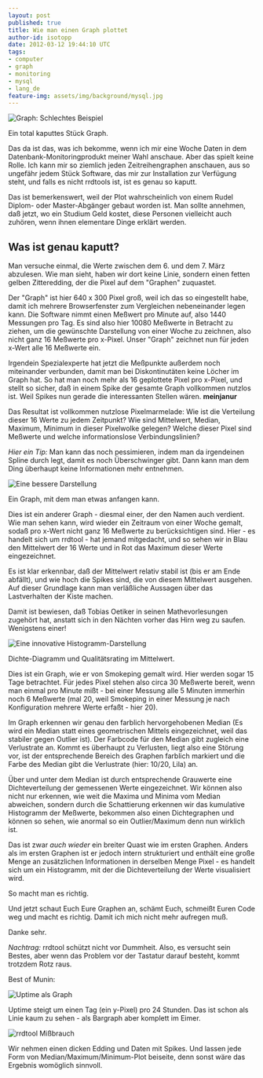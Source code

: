 ```yaml
---
layout: post
published: true
title: Wie man einen Graph plottet
author-id: isotopp
date: 2012-03-12 19:44:10 UTC
tags:
- computer
- graph
- monitoring
- mysql
- lang_de
feature-img: assets/img/background/mysql.jpg
---
```

![Graph: Schlechtes Beispiel](/uploads/graph-schlecht.png)

Ein total kaputtes Stück Graph.

Das da ist das, was ich bekomme, wenn ich mir eine Woche Daten in dem
Datenbank-Monitoringprodukt meiner Wahl anschaue.  Aber das spielt keine
Rolle.  Ich kann mir so ziemlich jeden Zeitreihengraphen anschauen, aus so
ungefähr jedem Stück Software, das mir zur Installation zur Verfügung steht,
und falls es nicht rrdtools ist, ist es genau so kaputt.

Das ist bemerkenswert, weil der Plot wahrscheinlich von einem Rudel Diplom-
oder Master-Abgänger gebaut worden ist.  Man sollte annehmen, daß jetzt, wo
ein Studium Geld kostet, diese Personen vielleicht auch zuhören, wenn ihnen
elementare Dinge erklärt werden.

## Was ist genau kaputt?

Man versuche einmal, die Werte zwischen dem 6.  und dem 7.  März abzulesen. 
Wie man sieht, haben wir dort keine Linie, sondern einen fetten gelben
Zitteredding, der die Pixel auf dem "Graphen" zuquastet.

Der "Graph" ist hier 640 x 300 Pixel groß, weil ich das so eingestellt habe,
damit ich mehrere Browserfenster zum Vergleichen nebeneinander legen kann. 
Die Software nimmt einen Meßwert pro Minute auf, also 1440 Messungen pro
Tag.  Es sind also hier 10080 Meßwerte in Betracht zu ziehen, um die
gewünschte Darstellung von einer Woche zu zeichnen, also nicht ganz 16
Meßwerte pro x-Pixel.  Unser "Graph" zeichnet nun für jeden x-Wert alle 16
Meßwerte ein.

Irgendein Spezialexperte hat jetzt die Meßpunkte außerdem noch miteinander
verbunden, damit man bei Diskontinutäten keine Löcher im Graph hat.  So hat
man noch mehr als 16 geplottete Pixel pro x-Pixel, und stellt so sicher, daß
in einem Spike der gesamte Graph vollkommen nutzlos ist.  Weil Spikes nun
gerade die interessanten Stellen wären. **meinjanur**

Das Resultat ist vollkommen nutzlose Pixelmarmelade: Wie ist die Verteilung
dieser 16 Werte zu jedem Zeitpunkt?  Wie sind Mittelwert, Median, Maximum,
Minimum in dieser Pixelwolke gelegen?  Welche dieser Pixel sind Meßwerte und
welche informationslose Verbindungslinien?

_Hier ein Tip:_ Man kann das noch pessimieren, indem man da irgendeinen
Spline durch legt, damit es noch Überschwinger gibt.  Dann kann man dem Ding
überhaupt keine Informationen mehr entnehmen.

![Eine bessere Darstellung](/uploads/graph-gut.png)

Ein Graph, mit dem man etwas anfangen kann.

Dies ist ein anderer Graph - diesmal einer, der den Namen auch verdient. 
Wie man sehen kann, wird wieder ein Zeitraum von einer Woche gemalt, sodaß
pro x-Wert nicht ganz 16 Meßwerte zu berücksichtigen sind.  Hier - es
handelt sich um rrdtool - hat jemand mitgedacht, und so sehen wir in Blau
den Mittelwert der 16 Werte und in Rot das Maximum dieser Werte
eingezeichnet.

Es ist klar erkennbar, daß der Mittelwert relativ stabil ist (bis er am Ende
abfällt), und wie hoch die Spikes sind, die von diesem Mittelwert ausgehen. 
Auf dieser Grundlage kann man verläßliche Aussagen über das Lastverhalten
der Kiste machen.

Damit ist bewiesen, daß Tobias Oetiker in seinen Mathevorlesungen zugehört
hat, anstatt sich in den Nächten vorher das Hirn weg zu saufen.  Wenigstens
einer!

![Eine innovative Histogramm-Darstellung](/uploads/graph-noch-besser.png)

Dichte-Diagramm und Qualitätsrating im Mittelwert.

Dies ist ein Graph, wie er von Smokeping gemalt wird.  Hier werden sogar 15
Tage betrachtet.  Für jedes Pixel stehen also circa 30 Meßwerte bereit, wenn
man einmal pro Minute mißt - bei einer Messung alle 5 Minuten immerhin noch
6 Meßwerte (mal 20, weil Smokeping in einer Messung je nach Konfiguration
mehrere Werte erfaßt - hier 20).

Im Graph erkennen wir genau den farblich hervorgehobenen Median (Es wird ein
Median statt eines geometrischen Mittels eingezeichnet, weil das stabiler
gegen Outlier ist).  Der Farbcode für den Median gibt zugleich eine
Verlustrate an.  Kommt es überhaupt zu Verlusten, liegt also eine Störung
vor, ist der entsprechende Bereich des Graphen farblich markiert und die
Farbe des Median gibt die Verlustrate (hier: 10/20, Lila) an.

Über und unter dem Median ist durch entsprechende Grauwerte eine
Dichteverteilung der gemessenen Werte eingezeichnet.  Wir können also nicht
nur erkennen, wie weit die Maxima und Minima vom Median abweichen, sondern
durch die Schattierung erkennen wir das kumulative Histogramm der Meßwerte,
bekommen also einen Dichtegraphen und können so sehen, wie anormal so ein
Outlier/Maximum denn nun wirklich ist.

Das ist zwar _auch wieder_ ein breiter Quast wie im ersten Graphen. 
Anders als im ersten Graphen ist er jedoch intern strukturiert und enthält
eine große Menge an zusätzlichen Informationen in derselben Menge Pixel - es
handelt sich um ein Histogramm, mit der die Dichteverteilung der Werte
visualisiert wird.

So macht man es richtig.

Und jetzt schaut Euch Eure Graphen an, schämt Euch, schmeißt Euren Code weg
und macht es richtig.  Damit ich mich nicht mehr aufregen muß.

Danke sehr.

_Nachtrag:_ rrdtool schützt nicht vor Dummheit.  Also, es versucht sein
Bestes, aber wenn das Problem vor der Tastatur darauf besteht, kommt
trotzdem Rotz raus.

Best of Munin:

![Uptime als Graph](/uploads/graph-uptime.png)

Uptime steigt um einen Tag (ein y-Pixel) pro 24 Stunden.  Das ist schon als
Linie kaum zu sehen - als Bargraph aber komplett im Eimer.

![rrdtool Mißbrauch](/uploads/graph-rrdtool-kaputt.png)

Wir nehmen einen dicken Edding und Daten mit Spikes.  Und lassen jede Form
von Median/Maximum/Minimum-Plot beiseite, denn sonst wäre das Ergebnis
womöglich sinnvoll.
